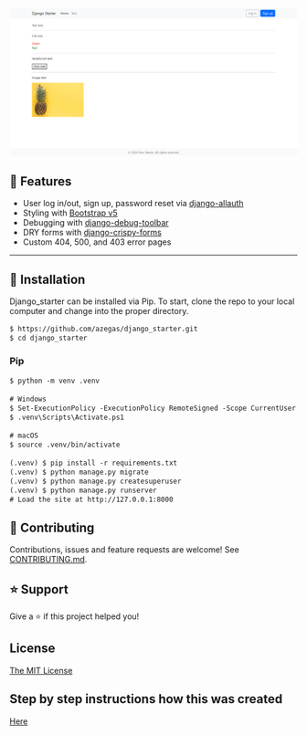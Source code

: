 ![image](image.png)

## 🚀 Features

- User log in/out, sign up, password reset via [django-allauth](https://github.com/pennersr/django-allauth)
- Styling with [Bootstrap v5](https://getbootstrap.com/)
- Debugging with [django-debug-toolbar](https://github.com/jazzband/django-debug-toolbar)
- DRY forms with [django-crispy-forms](https://github.com/django-crispy-forms/django-crispy-forms)
- Custom 404, 500, and 403 error pages

----

## 📖 Installation
Django_starter can be installed via Pip. To start, clone the repo to your local
computer and change into the proper directory.

```
$ https://github.com/azegas/django_starter.git
$ cd django_starter
```

### Pip

```
$ python -m venv .venv

# Windows
$ Set-ExecutionPolicy -ExecutionPolicy RemoteSigned -Scope CurrentUser
$ .venv\Scripts\Activate.ps1

# macOS
$ source .venv/bin/activate

(.venv) $ pip install -r requirements.txt
(.venv) $ python manage.py migrate
(.venv) $ python manage.py createsuperuser
(.venv) $ python manage.py runserver
# Load the site at http://127.0.0.1:8000
```
## 🤝 Contributing

Contributions, issues and feature requests are welcome! See [CONTRIBUTING.md](https://github.com/azegas/django_starter/blob/master/CONTRIBUTING.md).

## ⭐️ Support

Give a ⭐️  if this project helped you!

## License

[The MIT License](LICENSE)
## Step by step instructions how this was created

[Here](https://arvydas.dev/20240530T165238--building-django-starter-application-step-by-step__django_python.html)
